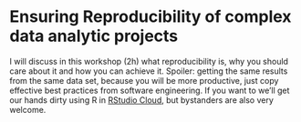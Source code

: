
<!-- README.md is generated from README.Rmd. Please edit that file -->

# Ensuring Reproducibility of complex data analytic projects

I will discuss in this workshop (2h) what reproducibility is, why you
should care about it and how you can achieve it. Spoiler: getting the
same results from the same data set, because you will be more
productive, just copy effective best practices from software
engineering. If you want to we’ll get our hands dirty using R in
[RStudio Cloud](https://rstudio.cloud), but bystanders are also very
welcome.

<!-- badges: start -->

<!-- badges: end -->
